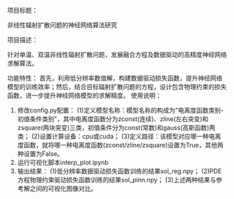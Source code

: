 项目标题：

非线性辐射扩散问题的神经网络算法研究

项目描述：

针对单温、双温非线性辐射扩散问题，发展融合方程及数据驱动的高精度神经网络求解算法。

功能特性：
首先，利用低分辨率数值解，构建数据驱动损失函数，提升神经网络模型的训练效率；然后，结合目标辐射扩散问题的方程，设计包含物理约束的损失函数，进一步提升神经网络模型的求解精度。
使用说明：
1. 修改config.py配置：
   (1)定义模型名称：模型名称的构成为"电离度函数类别-初值条件类别"，其中电离度函数分为zconst(连续)、zline(左右突变)和zsquare(两块突变)三类，初值条件分为const(常数)和gauss(高斯函数)两类；
   (2)设置计算设备：cpu或cuda；
   (3)定义路径：该模型对应哪一种电离度函数，就将哪一种电离度函数(zconst/zline/zsquare)设置为True，其他两种设置为False。
2. 运行可视化脚本interp_plot.ipynb
3. 输出结果：
   (1)低分辨率数据驱动损失函数训练的结果sol_reg.npy；
   (2)PDE方程物理约束驱动损失函数训练的结果sol_pinn.npy；
   (3)上述两种结果与参考解之间的可视化图像对比。
